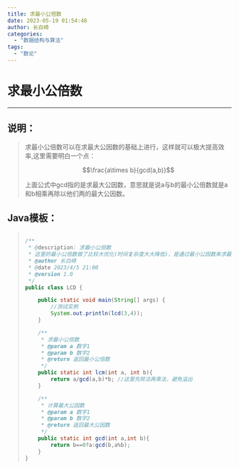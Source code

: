 ```yaml
---
title: 求最小公倍数
date: 2023-05-19 01:54:48
author: 长白崎
categories:
  - "数据结构与算法"
tags:
  - "数论"
---
```




# 求最小公倍数

---

## 说明：

> 求最小公倍数可以在求最大公因数的基础上进行，这样就可以极大提高效率,这里需要明白一个点：
>
> $$\frac{a\times b}{gcd(a,b)}$$
>
> 上面公式中gcd指的是求最大公因数，意思就是说a与b的最小公倍数就是a和b相乘再除以他们两的最大公因数。

## Java模板：

> ```java
> 
> /**
>  * @description: 求最小公倍数
>  * 这里的最小公倍数做了比较大优化(时间复杂度大大降低)，是通过最小公因数来求最小公倍数
>  * @author 长白崎
>  * @date 2023/4/5 21:00
>  * @version 1.0
>  */
> public class LCD {
> 
>     public static void main(String[] args) {
>         //测试实例
>         System.out.println(lcd(3,4));
>     }
> 
>     /**
>      * 求最小公倍数
>      * @param a 数字1
>      * @param b 数字2
>      * @return 返回最小公倍数
>      */
>     public static int lcm(int a, int b){
>         return a/gcd(a,b)*b; //这里先除法再乘法，避免溢出
>     }
> 
>     /**
>      * 计算最大公因数
>      * @param a 数字1
>      * @param b 数字2
>      * @return 返回最大公因数
>      */
>     public static int gcd(int a,int b){
>         return b==0?a:gcd(b,a%b);
>     }
> }
> ```
